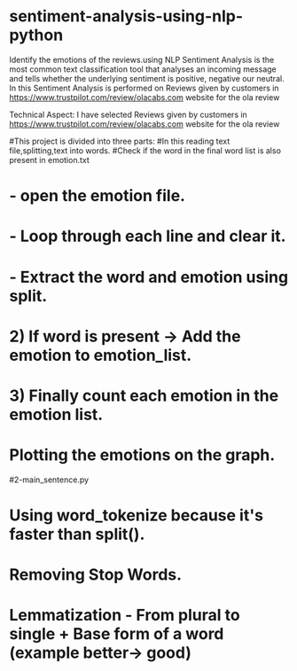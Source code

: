 # sentiment-analysis-using-nlp-python
 Identify the emotions of the reviews.using NLP
Sentiment Analysis is the most common text classification tool that analyses an incoming message and tells whether the underlying sentiment is positive, negative our neutral.
In this Sentiment Analysis is performed on Reviews given by customers in https://www.trustpilot.com/review/olacabs.com website for the ola review

Technical Aspect:
I have selected Reviews given by customers in https://www.trustpilot.com/review/olacabs.com website for the ola review

#This project is divided into three parts:
#In this reading text file,splitting,text into words.
#Check if the word in the final word list is also present in emotion.txt
#  - open the emotion file.
#  - Loop through each line and clear it.
#  - Extract the word and emotion using split.

# 2) If word is present -> Add the emotion to emotion_list.
# 3) Finally count each emotion in the emotion list.
# Plotting the emotions on the graph.
#2-main_sentence.py
# Using word_tokenize because it's faster than split().
# Removing Stop Words.
# Lemmatization - From plural to single + Base form of a word (example better-> good)

